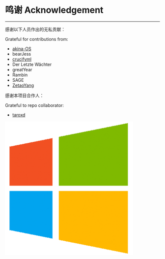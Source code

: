 # 鸣谢 Acknowledgement

---

感谢以下人员作出的无私贡献：

Grateful for contributions from:

* [akina-OS](https://github.com/akina-OS)
* bearJess
* [crucifyml](https://github.com/crucifyml)
* Der Letzte Wächter
* greatYear
* Rambin
* SAGE
* [ZetaoYang](https://github.com/ZetaoYang)

感谢本项目合作人：

Grateful to repo collaborator:

* [taroxd](https://github.com/taroxd)

![](/assets/windows_logo.png)

